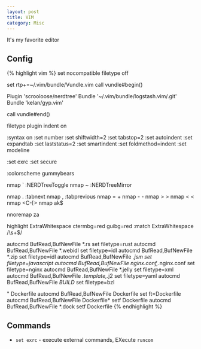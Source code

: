 ```yaml
---
layout: post
title: VIM
category: Misc
---
```


It's my favorite editor

## Config

{% highlight vim %}
set nocompatible
filetype off

set rtp+=~/.vim/bundle/Vundle.vim
call vundle#begin()

Plugin 'scrooloose/nerdtree'
Bundle '~/.vim/bundle/logstash.vim/.git'
Bundle 'kelan/gyp.vim'

call vundle#end()

filetype plugin indent on

:syntax on
:set number
:set shiftwidth=2
:set tabstop=2
:set autoindent
:set expandtab
:set laststatus=2
:set smartindent
:set foldmethod=indent
:set modeline

:set exrc
:set secure

:colorscheme gummybears

nmap ` :NERDTreeToggle<CR>
nmap ~ :NERDTreeMirror<CR>

nmap . :tabnext<CR>
nmap , :tabprevious<CR>
nmap = <C-w>+
nmap - <C-w>-
nmap > <C-w>>
nmap < <C-w><
nmap <C-[> <C-t><CR>
nmap <C-j> a<CR><ESC>k$

nnoremap <Space> za

highlight ExtraWhitespace ctermbg=red guibg=red
:match ExtraWhitespace /\s\+$/

autocmd BufRead,BufNewFile *.rs set filetype=rust
autocmd BufRead,BufNewFile *.webidl set filetype=idl
autocmd BufRead,BufNewFile *.zip set filetype=idl
autocmd BufRead,BufNewFile *.jsm set filetype=javascript
autocmd BufRead,BufNewFile nginx.conf,*.nginx.conf set filetype=nginx
autocmd BufRead,BufNewFile *.jelly set filetype=xml
autocmd BufRead,BufNewFile *.template,*.j2 set filetype=yaml
autocmd BufRead,BufNewFile *BUILD* set filetype=bzl

" Dockerfile
autocmd BufRead,BufNewFile Dockerfile set ft=Dockerfile
autocmd BufRead,BufNewFile Dockerfile* setf Dockerfile
autocmd BufRead,BufNewFile *.dock setf Dockerfile
{% endhighlight %}

## Commands

* `set exrc` - execute external commands, EXecute `runcom`
